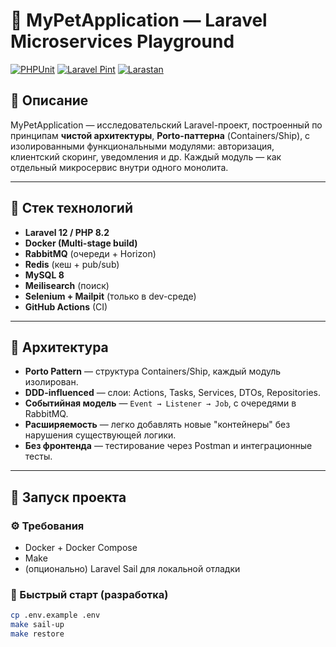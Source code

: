 # 🧠 MyPetApplication — Laravel Microservices Playground

[![PHPUnit](https://github.com/<your-username>/MyPetApplication/actions/workflows/tests.yml/badge.svg)](https://github.com/<your-username>/MyPetApplication/actions)
[![Laravel Pint](https://img.shields.io/badge/code_style-pint-FF2D20?style=flat&logo=laravel)](https://laravel.com/docs/10.x/pint)
[![Larastan](https://img.shields.io/badge/static_analysis-larastan-0D47A1?style=flat&logo=php)](https://github.com/nunomaduro/larastan)

## 📌 Описание

MyPetApplication — исследовательский Laravel-проект, построенный по принципам **чистой архитектуры**, **Porto-паттерна** (Containers/Ship), с изолированными функциональными модулями: авторизация, клиентский скоринг, уведомления и др. Каждый модуль — как отдельный микросервис внутри одного монолита.

---

## 🧱 Стек технологий

- **Laravel 12 / PHP 8.2**
- **Docker (Multi-stage build)**
- **RabbitMQ** (очереди + Horizon)
- **Redis** (кеш + pub/sub)
- **MySQL 8**
- **Meilisearch** (поиск)
- **Selenium + Mailpit** (только в dev-среде)
- **GitHub Actions** (CI)

---

## 🧭 Архитектура

- **Porto Pattern** — структура Containers/Ship, каждый модуль изолирован.
- **DDD-influenced** — слои: Actions, Tasks, Services, DTOs, Repositories.
- **Событийная модель** — `Event → Listener → Job`, с очередями в RabbitMQ.
- **Расширяемость** — легко добавлять новые "контейнеры" без нарушения существующей логики.
- **Без фронтенда** — тестирование через Postman и интеграционные тесты.

---

## 🚀 Запуск проекта

### ⚙️ Требования

- Docker + Docker Compose
- Make
- (опционально) Laravel Sail для локальной отладки

### 🧪 Быстрый старт (разработка)

```bash
cp .env.example .env
make sail-up
make restore

